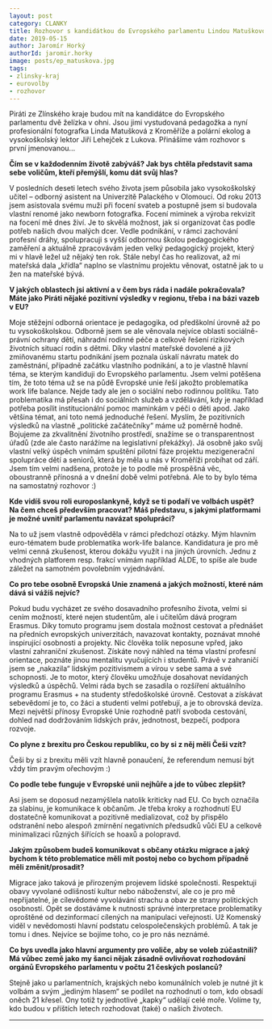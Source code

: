 ```yaml
---
layout: post
category: CLANKY
title: Rozhovor s kandidátkou do Evropského parlamentu Lindou Matuškovou
date: 2019-05-15
author: Jaromír Horký
authorId: jaromir.horky
image: posts/ep_matuskova.jpg   
tags: 
- zlinsky-kraj
- eurovolby
- rozhovor
---
```

Piráti ze Zlínského kraje budou mít na kandidátce do Evropského parlamentu dvě želízka v ohni. Jsou jimi vystudovaná pedagožka a nyní profesionální fotografka Linda Matušková z Kroměříže a polární ekolog a vysokoškolský lektor Jiří Lehejček z Lukova. Přinášíme vám rozhovor s první jmenovanou...

__Čím se v každodenním životě zabýváš? Jak bys chtěla představit sama sebe voličům, kteří přemýšlí, komu dát svůj hlas?__

V posledních deseti letech svého života jsem působila jako vysokoškolský učitel – odborný asistent na Univerzitě Palackého v Olomouci. Od roku 2013 jsem asistovala svému muži při focení svateb a postupně jsem si budovala vlastní renomé jako newborn fotografka. Focení miminek a výroba rekvizit na focení mě dnes živí. Je to skvělá možnost, jak si organizovat čas podle potřeb našich dvou malých dcer. Vedle podnikání, v rámci zachování profesní dráhy, spolupracuji s vyšší odbornou školou pedagogického zaměření a aktuálně zpracovávám jeden velký pedagogický projekt, který mi v hlavě ležel už nějaký ten rok. Stále nebyl čas ho realizovat, až mi mateřská dala „křídla“ naplno se vlastnímu projektu věnovat, ostatně jak to u žen na mateřské bývá.

__V jakých oblastech jsi aktivní a v čem bys ráda i nadále pokračovala? Máte jako Piráti nějaké pozitivní výsledky v regionu, třeba i na bázi vazeb v EU?__

Moje stěžejní odborná orientace je pedagogika, od předškolní úrovně až po tu vysokoškolskou. Odborně jsem se ale věnovala nejvíce oblasti sociálně-právní ochrany dětí, náhradní rodinné péče a celkově řešení rizikových životních situací rodin s dětmi. Díky vlastní mateřské dovolené a již zmiňovanému startu podnikání jsem poznala úskalí návratu matek do zaměstnání, případně začátku vlastního podnikání, a to je vlastně hlavní téma, se kterým kandiduji do Evropského parlamentu. Jsem velmi potěšena tím, že toto téma už se na půdě Evropské unie řeší jakožto problematika work life balance. Nejde tady ale jen o sociální nebo rodinnou politiku. Tato problematika má přesah i do sociálních služeb a vzdělávání, kdy je například potřeba posílit institucionální pomoc maminkám v péči o děti apod. Jako většina témat, ani toto nemá jednoduché řešení. Myslím, že pozitivních výsledků na vlastně „politické začátečníky“ máme už poměrně hodně. Bojujeme za zkvalitnění životního prostředí, snažíme se o transparentnost úřadů (zde ale často narážíme na legislativní překážky). Já osobně jako svůj vlastní velký úspěch vnímám spuštění pilotní fáze projektu mezigenerační spolupráce dětí a seniorů, která by měla u nás v Kroměříži probíhat od září. Jsem tím velmi nadšena, protože je to podle mě prospěšná věc, oboustranně přínosná a v dnešní době velmi potřebná. Ale to by bylo téma na samostatný rozhovor :)

__Kde vidíš svou roli europoslankyně, když se ti podaří ve volbách uspět? Na čem chceš především pracovat? Máš představu, s jakými platformami je možné uvnitř parlamentu navázat spolupráci?__

Na to už jsem vlastně odpověděla v rámci předchozí otázky. Mým hlavním euro-tématem bude problematika work-life balance. Kandidatura je pro mě velmi cenná zkušenost, kterou dokážu využít i na jiných úrovních. Jednu z vhodných platforem resp. frakcí vnímám například ALDE, to spíše ale bude záležet na samotném povolebním vyjednávání.

__Co pro tebe osobně Evropská Unie znamená a jakých možností, které nám dává si vážíš nejvíc?__

Pokud budu vycházet ze svého dosavadního profesního života, velmi si cením možností, které nejen studentům, ale i učitelům dává program Erasmus. Díky tomuto programu jsem dostala možnost cestovat a přednášet na předních evropských univerzitách, navazovat kontakty, poznávat mnohé inspirující osobnosti a projekty. Nic člověka tolik neposune vpřed, jako vlastní zahraniční zkušenost. Získáte nový náhled na téma vlastní profesní orientace, poznáte jinou mentalitu vyučujících i studentů. Právě v zahraničí jsem se „nakazila“ lidským pozitivismem a vírou v sebe sama a své schopnosti. Je to motor, který člověku umožňuje dosahovat nevídaných výsledků a úspěchů. Velmi ráda bych se zasadila o rozšíření aktuálního programu Erasmus + na studenty středoškolské úrovně. Cestovat a získávat sebevědomí je to, co žáci a studenti velmi potřebují, a je to obrovská devíza. Mezi největší přínosy Evropské Unie rozhodně patří svoboda cestování, dohled nad dodržováním lidských práv, jednotnost, bezpečí, podpora rozvoje.

__Co plyne z brexitu pro Českou republiku, co by si z něj měli Češi vzít?__

Češi by si z brexitu měli vzít hlavně ponaučení, že referendum nemusí být vždy tím pravým ořechovým :)

__Co podle tebe funguje v Evropské unii nejhůře a jde to vůbec zlepšit?__

Asi jsem se doposud nezamýšlela natolik kriticky nad EU. Co bych označila za slabinu, je komunikace k občanům. Je třeba kroky a rozhodnutí EU dostatečně komunikovat a pozitivně medializovat, což by přispělo odstranění nebo alespoň zmírnění negativních předsudků vůči EU a celkově minimalizaci různých šířících se hoaxů a polopravd.

__Jakým způsobem budeš komunikovat s občany otázku migrace a jaký bychom k této problematice měli mít postoj nebo co bychom případně měli změnit/prosadit?__

Migrace jako taková je přirozeným projevem lidské společnosti. Respektuji obavy vyvolané odlišností kultur nebo náboženství, ale co je pro mě nepřijatelné, je cílevědomé vyvolávání strachu a obav ze strany politických osobností. Opět se dostáváme k nutnosti správné interpretace problematiky oproštěné od dezinformací cílených na manipulaci veřejnosti. Už Komenský viděl v nevědomosti hlavní podstatu celospolečenských problémů. A tak je tomu i dnes. Nejvíce se bojíme toho, co je pro nás neznámé.

__Co bys uvedla jako hlavní argumenty pro voliče, aby se voleb zúčastnili? Má vůbec země jako my šanci nějak zásadně ovlivňovat rozhodování orgánů Evropského parlamentu v počtu 21 českých poslanců?__

Stejně jako u parlamentních, krajských nebo komunálních voleb je nutné jít k volbám a svým „jediným hlasem“ se podílet na rozhodnutí o tom, kdo obsadí oněch 21 křesel. Ony totiž ty jednotlivé „kapky“ udělají celé moře. Volíme ty, kdo budou v příštích letech rozhodovat (také) o našich životech.

- - -
